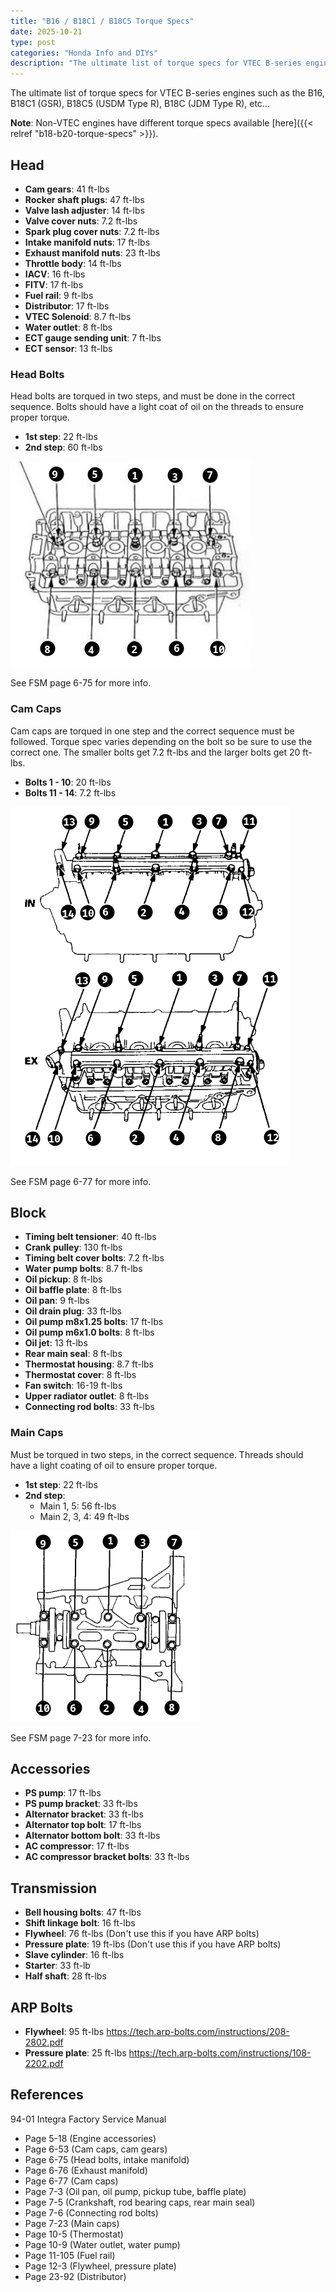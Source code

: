```yaml
---
title: "B16 / B18C1 / B18C5 Torque Specs"
date: 2025-10-21
type: post
categories: "Honda Info and DIYs"
description: "The ultimate list of torque specs for VTEC B-series engines (B16, B18C1, B18C5, B18C, etc...)"
---
```


The ultimate list of torque specs for VTEC B-series engines such as the B16, B18C1 (GSR), B18C5 (USDM Type R), B18C (JDM Type R), etc...

**Note**: Non-VTEC engines have different torque specs available [here]({{< relref "b18-b20-torque-specs" >}}).

## Head

- **Cam gears**: 41 ft-lbs
- **Rocker shaft plugs**: 47 ft-lbs
- **Valve lash adjuster**: 14 ft-lbs
- **Valve cover nuts**: 7.2 ft-lbs
- **Spark plug cover nuts**: 7.2 ft-lbs
- **Intake manifold nuts**: 17 ft-lbs
- **Exhaust manifold nuts**: 23 ft-lbs
- **Throttle body**: 14 ft-lbs
- **IACV**: 16 ft-lbs
- **FITV**: 17 ft-lbs
- **Fuel rail**: 9 ft-lbs
- **Distributor**: 17 ft-lbs
- **VTEC Solenoid**: 8.7 ft-lbs
- **Water outlet**: 8 ft-lbs
- **ECT gauge sending unit**: 7 ft-lbs
- **ECT sensor**: 13 ft-lbs

### Head Bolts

Head bolts are torqued in two steps, and must be done in the correct sequence. Bolts should have a light coat of oil on the threads to ensure proper torque.

- **1st step**: 22 ft-lbs
- **2nd step**: 60 ft-lbs

![](./images/head-bolt-torque-sequence.png)

See FSM page 6-75 for more info.

### Cam Caps

Cam caps are torqued in one step and the correct sequence must be followed. Torque spec varies depending on the bolt so be sure to use the correct one. The smaller bolts get 7.2 ft-lbs and the larger bolts get 20 ft-lbs.

- **Bolts 1 - 10**: 20 ft-lbs
- **Bolts 11 - 14**: 7.2 ft-lbs

![](./images/cam-caps-torque-sequence.png)

See FSM page 6-77 for more info.

## Block

- **Timing belt tensioner**: 40 ft-lbs
- **Crank pulley**: 130 ft-lbs
- **Timing belt cover bolts**: 7.2 ft-lbs
- **Water pump bolts**: 8.7 ft-lbs
- **Oil pickup**: 8 ft-lbs
- **Oil baffle plate**: 8 ft-lbs
- **Oil pan**: 9 ft-lbs
- **Oil drain plug**: 33 ft-lbs
- **Oil pump m8x1.25 bolts**: 17 ft-lbs
- **Oil pump m6x1.0 bolts**: 8 ft-lbs
- **Oil jet**: 13 ft-lbs
- **Rear main seal**: 8 ft-lbs
- **Thermostat housing**: 8.7 ft-lbs
- **Thermostat cover**: 8 ft-lbs
- **Fan switch**: 16-19 ft-lbs
- **Upper radiator outlet**: 8 ft-lbs
- **Connecting rod bolts**: 33 ft-lbs

### Main Caps

Must be torqued in two steps, in the correct sequence. Threads should have a light coating of oil to ensure proper torque.

- **1st step**: 22 ft-lbs
- **2nd step**:
  - Main 1, 5: 56 ft-lbs
  - Main 2, 3, 4: 49 ft-lbs

![](./images/main-cap-torque-sequence.png)

See FSM page 7-23 for more info.

## Accessories

- **PS pump**: 17 ft-lbs
- **PS pump bracket**: 33 ft-lbs
- **Alternator bracket**: 33 ft-lbs
- **Alternator top bolt**: 17 ft-lbs
- **Alternator bottom bolt**: 33 ft-lbs
- **AC compressor**: 17 ft-lbs
- **AC compressor bracket bolts**: 33 ft-lbs

## Transmission

- **Bell housing bolts**: 47 ft-lbs
- **Shift linkage bolt**: 16 ft-lbs
- **Flywheel**: 76 ft-lbs (Don't use this if you have ARP bolts)
- **Pressure plate**: 19 ft-lbs (Don't use this if you have ARP bolts)
- **Slave cylinder**: 16 ft-lbs
- **Starter**: 33 ft-lb
- **Half shaft**: 28 ft-lbs

## ARP Bolts

- **Flywheel**: 95 ft-lbs https://tech.arp-bolts.com/instructions/208-2802.pdf
- **Pressure plate**: 25 ft-lbs https://tech.arp-bolts.com/instructions/108-2202.pdf

## References

94-01 Integra Factory Service Manual

- Page 5-18 (Engine accessories)
- Page 6-53 (Cam caps, cam gears)
- Page 6-75 (Head bolts, intake manifold)
- Page 6-76 (Exhaust manifold)
- Page 6-77 (Cam caps)
- Page 7-3 (Oil pan, oil pump, pickup tube, baffle plate)
- Page 7-5 (Crankshaft, rod bearing caps, rear main seal)
- Page 7-6 (Connecting rod bolts)
- Page 7-23 (Main caps)
- Page 10-5 (Thermostat)
- Page 10-9 (Water outlet, water pump)
- Page 11-105 (Fuel rail)
- Page 12-3 (Flywheel, pressure plate)
- Page 23-92 (Distributor)
